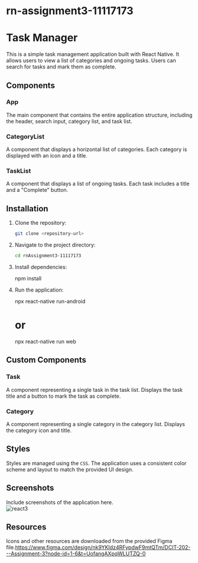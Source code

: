 # rn-assignment3-11117173
# Task Manager

This is a simple task management application built with React Native. It allows users to view a list of categories and ongoing tasks. Users can search for tasks and mark them as complete.

## Components

### App
The main component that contains the entire application structure, including the header, search input, category list, and task list.

### CategoryList
A component that displays a horizontal list of categories. Each category is displayed with an icon and a title.

### TaskList
A component that displays a list of ongoing tasks. Each task includes a title and a "Complete" button.

## Installation

1. Clone the repository:
    ```sh
    git clone <repository-url>
    ```

2. Navigate to the project directory:
    ```sh
    cd rnAssignment3-11117173
    ```

3. Install dependencies:
    
    npm install
    

4. Run the application:
    
    npx react-native run-android
    # or
    npx react-native run web
    

## Custom Components

### Task
A component representing a single task in the task list. Displays the task title and a button to mark the task as complete.

### Category
A component representing a single category in the category list. Displays the category icon and title.

## Styles
Styles are managed using the `CSS`. The application uses a consistent color scheme and layout to match the provided UI design.

## Screenshots
Include screenshots of the application here.                                 
![react3](https://github.com/asareprosper143/rn-assignment3-11117173/assets/151519158/86854b60-43f8-4419-949c-cc68a5f2f409)

## Resources
Icons and other resources are downloaded from the provided Figma file.https://www.figma.com/design/nk9YKIdz4RFypdwF9mtQTm/DCIT-202---Assignment-3?node-id=1-6&t=UofangAXpqWLUTZQ-0

